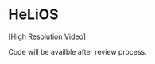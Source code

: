# HeLiOS
[[High Resolution Video](https://youtu.be/kEOwlVLwhTA)]

Code will be availble after review process.
